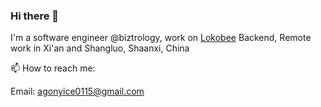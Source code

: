 ### Hi there 👋

I'm a software engineer @biztrology, work on [Lokobee](https://lokobee.com/) Backend,  Remote work in Xi'an and Shangluo, Shaanxi, China 

📫 How to reach me: 

  Email: agonyice0115@gmail.com
<!--
**rongliangduan/rongliangduan** is a ✨ _special_ ✨ repository because its `README.md` (this file) appears on your GitHub profile.

Here are some ideas to get you started:

- 🔭 I’m currently working on ...
- 🌱 I’m currently learning ...
- 👯 I’m looking to collaborate on ...
- 🤔 I’m looking for help with ...
- 💬 Ask me about ...

- 😄 Pronouns: ...
- ⚡ Fun fact: ...
-->
